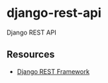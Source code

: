 # django-rest-api
Django REST API 


## Resources

- [Django REST Framework](https://www.django-rest-framework.org/tutorial/quickstart/)
